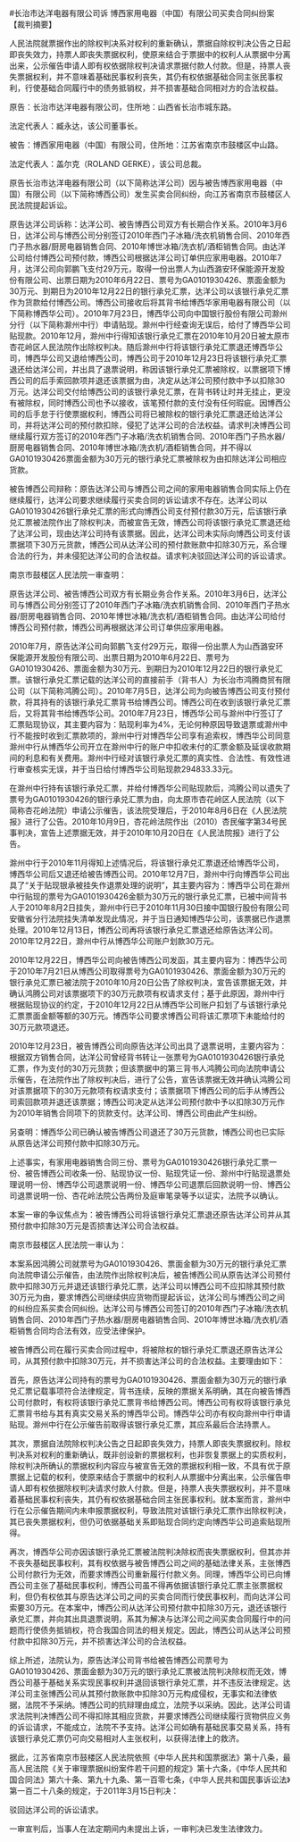 #长治市达洋电器有限公司诉 博西家用电器（中国）有限公司买卖合同纠纷案 
【裁判摘要】

人民法院就票据作出的除权判决系对权利的重新确认，票据自除权判决公告之日起即丧失效力，持票人即丧失票据权利，使原来结合于票据中的权利人从票据中分离出来，公示催告申请人即有权依据除权判决请求票据付款人付款。但是，持票人丧失票据权利，并不意味着基础民事权利丧失，其仍有权依据基础合同主张民事权利，行使基础合同履行中的债务抵销权，并不损害基础合同相对方的合法权益。



原告：长治市达洋电器有限公司，住所地：山西省长治市城东路。

法定代表人：臧永达，该公司董事长。

被告：博西家用电器（中国）有限公司，住所地：江苏省南京市鼓楼区中山路。

法定代表人：盖尔克（ROLAND GERKE），该公司总裁。

原告长治市达洋电器有限公司（以下简称达洋公司）因与被告博西家用电器（中国）有限公司（以下简称博西公司）发生买卖合同纠纷，向江苏省南京市鼓楼区人民法院提起诉讼。

原告达洋公司诉称：达洋公司、被告博西公司双方有长期合作关系。2010年3月6日，达洋公司与博西公司分别签订2010年西门子冰箱/洗衣机销售合同、2010年西门子热水器/厨房电器销售合同、2010年博世冰箱/洗衣机/酒柜销售合同。由达洋公司给付博西公司预付款，博西公司根据达洋公司订单供应家用电器。2010年7月，达洋公司向郭鹏飞支付29万元，取得一份出票人为山西潞安环保能源开发股份有限公司、出票日期为2010年6月22日、票号为GA0101930426、票面金额为30万元、到期日为2010年12月22日的银行承兑汇票，达洋公司以该银行承兑汇票作为货款给付博西公司。博西公司接收后将其背书给博西华家用电器有限公司（以下简称博西华公司）。2010年7月23日，博西华公司向中国银行股份有限公司滁州分行（以下简称滁州中行）申请贴现。滁州中行经查询无误后，给付了博西华公司贴现款。2010年12月，滁州中行得知该银行承兑汇票在2010年10月20日被太原市杏花岭区人民法院作出除权判决。随后滁州中行将该银行承兑汇票退还博西华公司，博西华公司又退给博西公司，博西公司于2010年12月23日将该银行承兑汇票退还给达洋公司，并出具了退票说明，称因该银行承兑汇票被除权，以票据项下博西公司的后手索回款项并退还该票据为由，决定从达洋公司预付款中予以扣除30万元。达洋公司交付给博西公司的该银行承兑汇票，在背书转让时并无挂止，更没有被除权，同时博西公司也予以接收，该笔预付款的支付没有任何瑕疵。因博西公司的后手怠于行使票据权利，博西公司将已被除权的银行承兑汇票退还给达洋公司，并将达洋公司的预付款扣除，侵犯了达洋公司的合法权益。请求判决博西公司继续履行双方签订的2010年西门子冰箱/洗衣机销售合同、2010年西门子热水器/厨房电器销售合同、2010年博世冰箱/洗衣机/酒柜销售合同，并不得以GA0101930426票面金额为30万元的银行承兑汇票被除权为由扣除达洋公司相应货款。

被告博西公司辩称：原告达洋公司与博西公司之间的家用电器销售合同实际上仍在继续履行，达洋公司要求继续履行买卖合同的诉讼请求不存在。达洋公司以GA0101930426银行承兑汇票的形式向博西公司支付预付款30万元，后该银行承兑汇票被法院作出了除权判决，而被宣告无效，博西公司将该银行承兑汇票退还给了达洋公司，现由达洋公司持有该票据。因此，达洋公司未实际向博西公司支付该票据项下30万元货款，博西公司从达洋公司的预付款账款中扣除30万元，系合理合法的行为，并未侵犯达洋公司的合法权益。请求判决驳回达洋公司的诉讼请求。

南京市鼓楼区人民法院一审查明：

原告达洋公司、被告博西公司双方有长期业务合作关系。2010年3月6日，达洋公司与博西公司分别签订了2010年西门子冰箱/洗衣机销售合同、2010年西门子热水器/厨房电器销售合同、2010年博世冰箱/洗衣机/酒柜销售合同。由达洋公司给付博西公司预付款，博西公司再根据达洋公司订单供应家用电器。

2010年7月，原告达洋公司向郭鹏飞支付29万元，取得一份出票人为山西潞安环保能源开发股份有限公司、出票日期为2010年6月22日、票号为GA0101930426、票面金额为30万元、到期日为2010年12月22日的银行承兑汇票。该银行承兑汇票记载的达洋公司的直接前手（背书人）为长治市鸿腾商贸有限公司（以下简称鸿腾公司）。2010年7月5日，达洋公司为向被告博西公司支付预付款，将其持有的该银行承兑汇票背书给博西公司。博西公司在收到该银行承兑汇票后，又将其背书给博西华公司。2010年7月23日，博西华公司与滁州中行签订了汇票贴现协议，其主要内容为：贴现利率为4%，无论何种原因导致退票或滁州中行不能按时收到汇票款项的，滁州中行对博西华公司享有追索权，博西华公司同意滁州中行从博西华公司开立在滁州中行的账户中扣收未付的汇票金额及延误收款期间的利息和有关费用。滁州中行经对该银行承兑汇票的真实性、合法性、有效性进行审查核实无误，并于当日给付博西华公司贴现款294833.33元。

在滁州中行持有该银行承兑汇票，并给付博西华公司贴现款后，鸿腾公司以遗失了票号为GA0101930426的银行承兑汇票为由，向太原市杏花岭区人民法院（以下简称杏花岭法院）申请公示催告，该法院受理后，于2010年8月6日在《人民法院报》进行了公告。2010年10月9日，杏花岭法院作出（2010）杏民催字第34号民事判决，宣告上述票据无效，并于2010年10月20日在《人民法院报》进行了公告。

滁州中行于2010年11月得知上述情况后，将该银行承兑汇票退还给博西华公司，博西华公司后又退还给被告博西公司。2010年12月7日，滁州中行向博西华公司出具了“关于贴现银承被挂失作退票处理的说明”，其主要内容为：博西华公司在滁州中行贴现的票号为GA0101930426金额为30万元的银行承兑汇票，已被中间背书人于2010年8月2日挂失，滁州中行已于2010年11月30日接中国银行股份有限公司安徽省分行法院挂失清单发现此情况，并于当日通知博西华公司，该票据已作退票处理。2010年12月13日，博西公司再将该银行承兑汇票退还给原告达洋公司。2010年12月22日，滁州中行从博西华公司账户划款30万元。

2010年12月22日，博西华公司向被告博西公司发函，其主要内容为：博西华公司于2010年7月21日从博西公司取得票号为GA0101930426、票面金额为30万元的银行承兑汇票已被法院于2010年10月20日公告了除权判决，宣告该票据无效，并确认鸿腾公司对该票据项下的30万元款项有权请求支付；基于此原因，滁州中行根据贴现协议的约定，于2010年12月22日从博西华公司账户扣划了与该银行承兑汇票票面金额等额的30万元。博西华公司要求博西公司将该汇票项下未能给付的30万元款项退还。

2010年12月23日，被告博西公司向原告达洋公司出具了退票说明，主要内容为：根据双方销售合同，达洋公司曾经背书转让一张票号为GA0101930426银行承兑汇票，作为支付的30万元货款；但该票据中的第三背书人鸿腾公司向法院申请公示催告，在法院作出了除权判决后，进行了公告，宣告该票据无效并确认鸿腾公司对该票据项下的30万元款项有权请求支付；该票据项下博西公司的后手从博西公司索回款项并退还该票据；博西公司决定从达洋公司预付款中予以扣除30万元作为2010年销售合同项下的货款支付。达洋公司、博西公司由此产生纠纷。

另查明：博西华公司已确认被告博西公司退还了30万元货款，博西公司也已实际从原告达洋公司预付款中扣除30万元。

上述事实，有家用电器销售合同三份、票号为GA0101930426银行承兑汇票一份、被告博西公司收条一份、贴现协议一份、贴现凭证一份、滁州中行贴现退票处理说明一份、博西华公司退票说明一份、博西华公司退票后回款说明一份、博西公司退票说明一份、杏花岭法院公告两份及庭审笔录等予以证实，法院予以确认。

本案一审的争议焦点为：被告博西公司将该银行承兑汇票退还原告达洋公司并从其预付款中扣除30万元是否损害达洋公司合法权益。

南京市鼓楼区人民法院一审认为：

本案系因鸿腾公司就票号为GA0101930426、票面金额为30万元的银行承兑汇票向法院申请公示催告，由法院作出除权判决后，被告博西公司从原告达洋公司预付款中扣除30万元并退还该银行承兑汇票，达洋公司以博西公司不应扣除其预付款30万元为由，要求博西公司继续供应货物而提起诉讼，达洋公司与博西公司之间的纠纷应系买卖合同纠纷。达洋公司与博西公司签订的2010年西门子冰箱/洗衣机销售合同、2010年西门子热水器/厨房电器销售合同、2010年博世冰箱/洗衣机/酒柜销售合同均合法有效，应受法律保护。

被告博西公司在履行买卖合同过程中，将被除权的银行承兑汇票退还原告达洋公司，从其预付款中扣除30万元，并不损害达洋公司的合法权益。主要理由如下：

首先，原告达洋公司持有的票号为GA0101930426、票面金额为30万元的银行承兑汇票记载事项符合法律规定，背书连续，反映的票据关系明确，其在向被告博西公司付款时，有权将该银行承兑汇票背书给博西公司。博西公司有权将该银行承兑汇票背书给与其有真实交易关系的博西华公司。博西华公司亦有权向滁州中行申请贴现。滁州中行在公示催告前取得该银行承兑汇票，其应系最后合法持票人。

其次，票据自法院除权判决公告之日起即丧失效力，持票人即丧失票据权利。除权判决系对权利的重新确认，既非创设新的票据权利，也非恢复票据上的实质权利，除权判决所确认的票据权利内容应与被宣告无效的票据权利相一致，不具有优于原票据上记载的权利，使原来结合于票据中的权利人从票据中分离出来，公示催告申请人即有权依据除权判决请求付款人付款。但是，持票人丧失票据权利，并不意味着基础民事权利丧失，其仍有权依据基础合同主张民事权利。就本案而言，滁州中行在公示催告期间内未申报票据权利，导致法院对该银行承兑汇票作出除权判决，其已丧失票据权利，但仍可依据基础关系即贴现合同约定向博西华公司追索贴现所得。

再次，博西华公司亦因该银行承兑汇票被法院判决除权而丧失票据权利，但其亦并不丧失基础民事权利，其有权依据与被告博西公司之间的基础法律关系，主张博西公司付款行为无效，而要求博西公司重新履行付款义务。同理，博西华公司已向博西公司主张了基础民事权利，博西公司虽不得再依据该银行承兑汇票主张票据权利，但仍有权依其与原告达洋公司之间的买卖合同而行使民事权利，而向达洋公司索要30万元。在本案中，博西公司从达洋公司预付款中扣除30万元，退还该银行承兑汇票，并向其出具退票说明，系其为解决与达洋公司之间买卖合同履行中的问题而行使债务抵销权，符合我国合同法的相关规定。因此，博西公司从达洋公司预付款中扣除30万元，并不损害达洋公司的合法权益。

综上所述，法院认为，原告达洋公司背书给被告博西公司票号为GA0101930426、票面金额为30万元的银行承兑汇票被法院判决除权而无效，博西公司基于基础关系实现民事权利并退回该银行承兑汇票，并不违反法律规定。达洋公司主张博西公司从其预付款账款中扣除30万元构成侵权，无事实和法律依据，法院不予采纳。博西公司的抗辩理由成立，法院予以采纳。因此，达洋公司请求法院判决博西公司不得扣除其相应货款，并要求博西公司继续履行货物供应义务的诉讼请求，不能成立，法院不予支持。达洋公司如确有基础民事交易关系，持有该银行承兑汇票仍可向交易相对人主张权利，以获得法律上的救济。

据此，江苏省南京市鼓楼区人民法院依照《中华人民共和国票据法》第十八条，最高人民法院《关于审理票据纠纷案件若干问题的规定》第十六条，《中华人民共和国合同法》第六十条、第九十九条、第一百零七条，《中华人民共和国民事诉讼法》第一百二十八条的规定，于2011年3月15日判决：

驳回达洋公司的诉讼请求。

一审宣判后，当事人在法定期间内未提出上诉，一审判决已发生法律效力。


